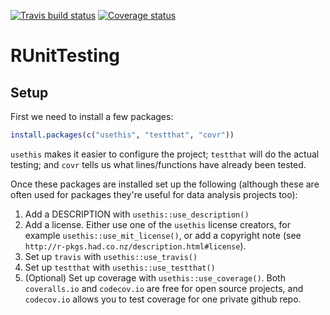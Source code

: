 
<!-- README.md is generated from README.Rmd. Please edit that file -->
[![Travis build status](https://travis-ci.org/philmikejones/RUnitTesting.svg?branch=master)](https://travis-ci.org/philmikejones/RUnitTesting) [![Coverage status](https://codecov.io/gh/philmikejones/RUnitTesting/branch/master/graph/badge.svg)](https://codecov.io/github/philmikejones/RUnitTesting?branch=master)

RUnitTesting
============

Setup
-----

First we need to install a few packages:

``` r
install.packages(c("usethis", "testthat", "covr"))
```

`usethis` makes it easier to configure the project; `testthat` will do the actual testing; and `covr` tells us what lines/functions have already been tested.

Once these packages are installed set up the following (although these are often used for packages they're useful for data analysis projects too):

1.  Add a DESCRIPTION with `usethis::use_description()`
2.  Add a license. Either use one of the `usethis` license creators, for example `usethis::use_mit_license()`, or add a copyright note (see `http://r-pkgs.had.co.nz/description.html#license`).
3.  Set up `travis` with `usethis::use_travis()`
4.  Set up `testthat` with `usethis::use_testthat()`
5.  (Optional) Set up coverage with `usethis::use_coverage()`. Both `coveralls.io` and `codecov.io` are free for open source projects, and `codecov.io` allows you to test coverage for one private github repo.
